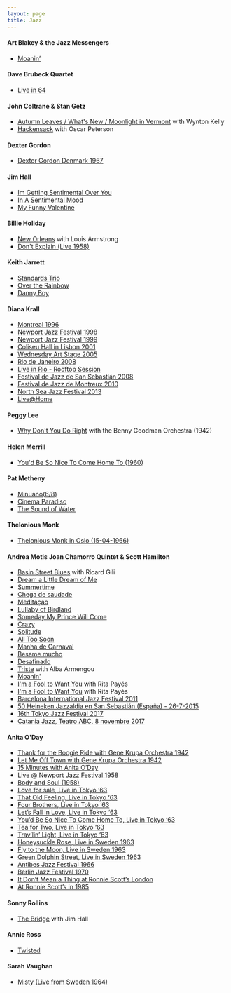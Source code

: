 ```yaml
---
layout: page
title: Jazz
---
```


#### Art Blakey & the Jazz Messengers
- [Moanin’](https://youtu.be/uKOoxgI_xfQ)

#### Dave Brubeck Quartet
- [Live in 64](https://youtu.be/-3R3Avq--RE)

#### John Coltrane & Stan Getz
- [Autumn Leaves / What's New / Moonlight in Vermont](https://youtu.be/pc6CWfBgIt8) with Wynton Kelly
- [Hackensack](https://youtu.be/beCGdmrP8Xc) with Oscar Peterson

#### Dexter Gordon
- [Dexter Gordon Denmark 1967](https://youtu.be/AfYsu3Zlbt8)

#### Jim Hall
- [Im Getting Sentimental Over You](https://youtu.be/mdPvQwjpoeE)
- [In A Sentimental Mood](https://youtu.be/cUWPl8EWuq8)
- [My Funny Valentine](https://youtu.be/hZtuMZxXZN0)

#### Billie Holiday
- [New Orleans](https://youtu.be/m4jU8IQK5b0) with Louis Armstrong
- [Don't Explain (Live 1958)](https://youtu.be/0MWRheQtvmA)

#### Keith Jarrett
- [Standards Trio](https://youtu.be/lBnwDTAoAC8)
- [Over the Rainbow](https://youtu.be/AyLQGDIrGcI)
- [Danny Boy](https://youtu.be/C6tIzxmPCQE)

#### Diana Krall
- [Montreal 1996](https://youtu.be/oFpt4Y0SlUQ)
- [Newport Jazz Festival 1998](https://youtu.be/PNEVn9chS9Q)
- [Newport Jazz Festival 1999](https://youtu.be/PXLMCMIGb0s)
- [Coliseu Hall in Lisbon 2001](https://youtu.be/9q2LyjiDSaU)
- [Wednesday Art Stage 2005](https://youtu.be/KG9s6SzMGdE)
- [Rio de Janeiro 2008](https://youtu.be/V38OrWI1t6U)
- [Live in Rio - Rooftop Session](https://youtu.be/GbNxYY2j5yU)
- [Festival de Jazz de San Sebastián 2008](https://youtu.be/rhrYxjsfREg)
- [Festival de Jazz de Montreux 2010](https://youtu.be/Fv4-5rQDEMY)
- [North Sea Jazz Festival 2013](https://youtu.be/huircINOI5w)
- [Live@Home](https://youtu.be/BfK133NWMQk)

#### Peggy Lee
- [Why Don't You Do Right](https://youtu.be/4zRwze8_SGk) with the Benny Goodman Orchestra (1942)

#### Helen Merrill
- [You'd Be So Nice To Come Home To (1960)](https://youtu.be/rkybDxsdBaQ)

#### Pat Metheny
- [Minuano(6/8)](https://youtu.be/z-B_KcGYVgw)
- [Cinema Paradiso](https://youtu.be/qEwXcgwzIYE)
- [The Sound of Water](https://youtu.be/fR-64Sdn_CM)

#### Thelonious Monk
- [Thelonious Monk in Oslo (15-04-1966)](https://youtu.be/RINHNEMtm_k)

#### Andrea Motis Joan Chamorro Quintet & Scott Hamilton
- [Basin Street Blues](https://youtu.be/YmKQOqUgFIM) with Ricard Gili
- [Dream a Little Dream of Me](https://youtu.be/aFEhKu286RY)
- [Summertime](https://youtu.be/UxIPVAPRBi4)
- [Chega de saudade](https://youtu.be/2wp0XCub3ew)
- [Meditaçao](https://youtu.be/mN5iLTA_tkA)
- [Lullaby of Birdland](https://youtu.be/N7ta17oBv2w)
- [Someday My Prince Will Come](https://youtu.be/HSCaGOvbPL4)
- [Crazy](https://youtu.be/O00B76tfK7U)
- [Solitude](https://youtu.be/gAyb-nDit5w)
- [All Too Soon](https://youtu.be/2LYINPAqZn0)
- [Manha de Carnaval](https://youtu.be/eugPfAfqKmM)
- [Besame mucho](https://youtu.be/It-t0YI0RyI)
- [Desafinado](https://youtu.be/h0BKwVJI8So)
- [Triste](https://youtu.be/6knZkdvaNxs) with Alba Armengou
- [Moanin'](https://youtu.be/BIKhOEV_Gx0)
- [I'm a Fool to Want You](https://youtu.be/Mdfd5ye7ry4) with Rita Payés
- [I'm a Fool to Want You](https://youtu.be/UbZRjrTetIM) with Rita Payés
- [Barcelona International Jazz Festival 2011](https://youtu.be/Vunw1SurRVc)
- [50 Heineken Jazzaldia en San Sebastián (España) - 26-7-2015](https://youtu.be/ii8yclVoUQM)
- [16th Tokyo Jazz Festival 2017](https://youtu.be/Jd09uTs0cbM)
- [Catania Jazz, Teatro ABC, 8 novembre 2017](https://youtu.be/_WSowCJW9yw)

#### Anita O'Day
- [Thank for the Boogie Ride with Gene Krupa Orchestra 1942](https://youtu.be/1l_TiX4t12M)
- [Let Me Off Town with Gene Krupa Orchestra 1942](https://youtu.be/p8yaW6BluwY)
- [15 Minutes with Anita O’Day](https://youtu.be/oJo27hMi4EU)
- [Live @ Newport Jazz Festival 1958](https://youtu.be/DcMmVGrzpy8)
- [Body and Soul (1958)](https://youtu.be/ijgZi-8Abok)
- [Love for sale, Live in Tokyo ‘63](https://youtu.be/ZaL7MhpArgI)
- [That Old Feeling, Live in Tokyo ‘63](https://youtu.be/lbwZ_dLgvR0)
- [Four Brothers, Live in Tokyo ‘63](https://youtu.be/Ac2lZFtpkms)
- [Let’s Fall in Love, Live in Tokyo ‘63](https://youtu.be/U-FwEF1hU0o)
- [You’d Be So Nice To Come Home To, Live in Tokyo ‘63](https://youtu.be/uUcZ9-ps4js)
- [Tea for Two, Live in Tokyo ‘63](https://youtu.be/xKqFe-nYU7A)
- [Trav’lin’ Light, Live in Tokyo ‘63](https://youtu.be/E5GWkBOPJQ8)
- [Honeysuckle Rose, Live in Sweden 1963](https://youtu.be/BFwVtlc6CGE)
- [Fly to the Moon, Live in Sweden 1963](https://youtu.be/v-mg9pGqo6Q)
- [Green Dolphin Street, Live in Sweden 1963](https://youtu.be/Ac2lZFtpkms)
- [Antibes Jazz Festival 1966](https://youtu.be/UCMjpIORHBY)
- [Berlin Jazz Festival 1970](https://youtu.be/l0pwfb-AHtQ)
- [It Don’t Mean a Thing at Ronnie Scott’s London](https://youtu.be/skewZW-Mzbk)
- [At Ronnie Scott’s in 1985](https://youtu.be/GPjIA_YnpR4)

#### Sonny Rollins
- [The Bridge](https://youtu.be/ZIq5w-NogWA) with Jim Hall

#### Annie Ross
- [Twisted](https://youtu.be/IYnmSAtZuB0)

#### Sarah Vaughan
- [Misty (Live from Sweden 1964)](https://youtu.be/lJXLqAutql4)

